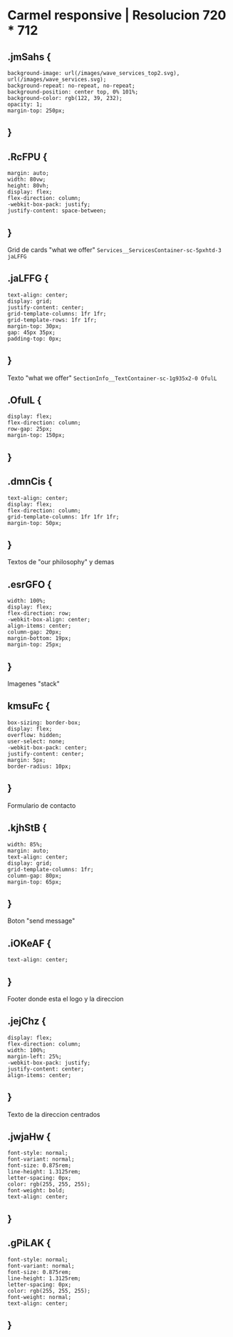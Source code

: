 
# Carmel responsive | Resolucion 720 * 712

## .jmSahs {
    background-image: url(/images/wave_services_top2.svg), url(/images/wave_services.svg);
    background-repeat: no-repeat, no-repeat;
    background-position: center top, 0% 101%;
    background-color: rgb(122, 39, 232);
    opacity: 1;
    margin-top: 250px;
## }

## .RcFPU {
    margin: auto;
    width: 80vw;
    height: 80vh;
    display: flex;
    flex-direction: column;
    -webkit-box-pack: justify;
    justify-content: space-between;
## }

Grid de cards "what we offer" `Services__ServicesContainer-sc-5pxhtd-3 jaLFFG`
## .jaLFFG {
    text-align: center;
    display: grid;
    justify-content: center;
    grid-template-columns: 1fr 1fr;
    grid-template-rows: 1fr 1fr;
    margin-top: 30px;
    gap: 45px 35px;
    padding-top: 0px;
## }

Texto "what we offer" `SectionInfo__TextContainer-sc-1g935x2-0 OfulL`
## .OfulL {
    display: flex;
    flex-direction: column;
    row-gap: 25px;
    margin-top: 150px;
## }

## .dmnCis {
    text-align: center;
    display: flex;
    flex-direction: column;
    grid-template-columns: 1fr 1fr 1fr;
    margin-top: 50px;
## }

Textos de "our philosophy" y demas
## .esrGFO {
    width: 100%;
    display: flex;
    flex-direction: row;
    -webkit-box-align: center;
    align-items: center;
    column-gap: 20px;
    margin-bottom: 19px;
    margin-top: 25px;
## }

Imagenes "stack"
## kmsuFc {
    box-sizing: border-box;
    display: flex;
    overflow: hidden;
    user-select: none;
    -webkit-box-pack: center;
    justify-content: center;
    margin: 5px;
    border-radius: 10px;
## }

Formulario de contacto
## .kjhStB {
    width: 85%;
    margin: auto;
    text-align: center;
    display: grid;
    grid-template-columns: 1fr;
    column-gap: 80px;
    margin-top: 65px;
## }

Boton "send message"
## .iOKeAF {
    text-align: center;
## }

Footer donde esta el logo y la direccion 
## .jejChz {
    display: flex;
    flex-direction: column;
    width: 100%;
    margin-left: 25%;
    -webkit-box-pack: justify;
    justify-content: center;
    align-items: center;
## }

Texto de la direccion centrados
## .jwjaHw {
    font-style: normal;
    font-variant: normal;
    font-size: 0.875rem;
    line-height: 1.3125rem;
    letter-spacing: 0px;
    color: rgb(255, 255, 255);
    font-weight: bold;
    text-align: center;
## }
## .gPiLAK {
    font-style: normal;
    font-variant: normal;
    font-size: 0.875rem;
    line-height: 1.3125rem;
    letter-spacing: 0px;
    color: rgb(255, 255, 255);
    font-weight: normal;
    text-align: center;
## }
